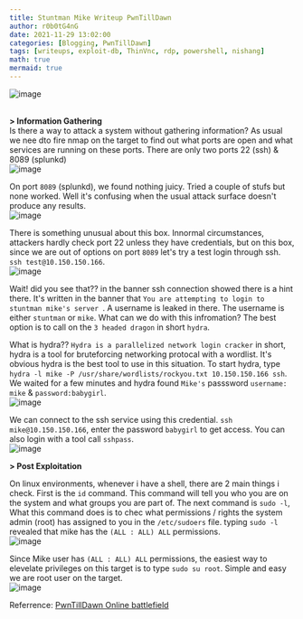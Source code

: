 ```yaml
---
title: Stuntman Mike Writeup PwnTillDawn
author: r0b0tG4nG
date: 2021-11-29 13:02:00 
categories: [Blogging, PwnTillDawn]
tags: [writeups, exploit-db, ThinVnc, rdp, powershell, nishang]
math: true
mermaid: true
---
```


![image](https://user-images.githubusercontent.com/67085453/143872562-f60e8306-a5d1-4b8a-a830-f2ca304ac945.png)<br><br>

**> Information Gathering**<br>
Is there a way to attack a system without gathering information? As usual we nee dto fire nmap on the target to find out what ports are open and what services are running on these ports. There are only two ports 22 (ssh) & 8089 (splunkd)<br>
![image](https://user-images.githubusercontent.com/67085453/143872579-f4cf8d1e-bd2d-4da6-8875-aff02d034c99.png)<br>

On port `8089` (splunkd), we found nothing juicy. Tried a couple of stufs but none worked. Well it's confusing when the usual attack surface doesn't produce any results.<br>
![image](https://user-images.githubusercontent.com/67085453/143872595-f683fda1-c088-45df-ac77-12e0d7e992ea.png)<br>

There is something unusual about this box. Innormal circumstances, attackers hardly check port 22 unless they have credentials, but on this box, since we are out of options on port `8089` let's try a test login through ssh. `ssh test@10.150.150.166`.<br>
![image](https://user-images.githubusercontent.com/67085453/143872613-bc780fcc-289c-4b5a-a14c-309a1b593110.png)<br>

Wait! did you see that?? in the banner ssh connection showed there is a hint there. It's written in the banner that `You are attempting to login to stuntman mike's server `. A username is leaked in there. The username is either `stuntman` or `mike`. What can we do with this infromation? The best option is to call on the `3 headed dragon` in short `hydra`.<br>

What is hydra?? `Hydra is a parallelized network login cracker` in short, hydra is a tool for bruteforcing networking protocal with a wordlist. It's obvious hydra is the best tool to use in this situation. To start hydra, type `hydra -l mike -P /usr/share/wordlists/rockyou.txt 10.150.150.166 ssh`. We waited for a few minutes and hydra found `Mike's` passsword `username: mike` & `password:babygirl`.<br>
![image](https://user-images.githubusercontent.com/67085453/143872635-62649da4-96cd-42c7-9d6c-548c9b82f003.png)<br>

We can connect to the ssh service using this credential. `ssh mike@10.150.150.166`, enter the password `babygirl` to get access. You can also login with a tool call `sshpass`.<br>
![image](https://user-images.githubusercontent.com/67085453/143872677-c4edbdef-add4-49f6-bfd3-ca029e06771a.png)<br> 

**> Post Exploitation**<br>

On linux environments, whenever i have a shell, there are 2 main things i check. First is the `id` command. This command will tell you who you are on the system and what groups you are part of. The next command is `sudo -l`, What this command does is to chec what permissions / rights the system admin (root) has assigned to you in the `/etc/sudoers` file. typing `sudo -l` revealed that mike has the `(ALL : ALL) ALL` permissions.<br>
![image](https://user-images.githubusercontent.com/67085453/143872705-3a6b7a62-5c2c-44ad-88d1-fc4510532e88.png)<br>

Since Mike user has `(ALL : ALL) ALL` permissions, the easiest way to elevelate privileges on this target is to type `sudo su root`. Simple and easy we are root user on the target. <br>
![image](https://user-images.githubusercontent.com/67085453/143872727-d2523b02-94ab-403a-8cfc-64c4952abcb7.png)<br>

Referrence: <a href="https://online.pwntilldawn.com/">PwnTillDawn Online battlefield</a>
